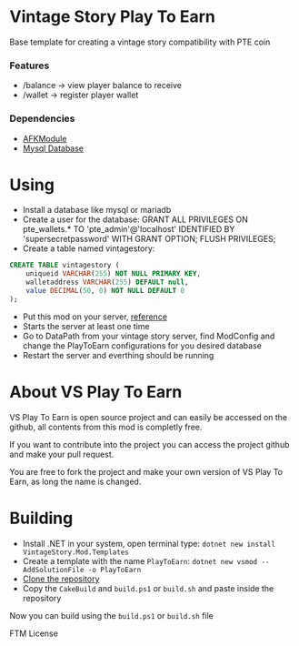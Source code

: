 # Vintage Story Play To Earn
Base template for creating a vintage story compatibility with PTE coin

### Features
- /balance -> view player balance to receive
- /wallet -> register player wallet

### Dependencies
- [AFKModule](https://mods.vintagestory.at/afkmodule)
- [Mysql Database](https://www.mysql.com/)

# Using
- Install a database like mysql or mariadb
- Create a user for the database: GRANT ALL PRIVILEGES ON pte_wallets.* TO 'pte_admin'@'localhost' IDENTIFIED BY 'supersecretpassword' WITH GRANT OPTION; FLUSH PRIVILEGES;
- Create a table named vintagestory:
```sql
CREATE TABLE vintagestory (
    uniqueid VARCHAR(255) NOT NULL PRIMARY KEY,
    walletaddress VARCHAR(255) DEFAULT null,
    value DECIMAL(50, 0) NOT NULL DEFAULT 0
);
```
- Put this mod on your server, [reference](https://wiki.vintagestory.at/Adding_mods)
- Starts the server at least one time
- Go to DataPath from your vintage story server, find ModConfig and change the PlayToEarn configurations for you desired database
- Restart the server and everthing should be running

# About VS Play To Earn
VS Play To Earn is open source project and can easily be accessed on the github, all contents from this mod is completly free.

If you want to contribute into the project you can access the project github and make your pull request.

You are free to fork the project and make your own version of VS Play To Earn, as long the name is changed.

# Building
- Install .NET in your system, open terminal type: ``dotnet new install VintageStory.Mod.Templates``
- Create a template with the name ``PlayToEarn``: ``dotnet new vsmod --AddSolutionFile -o PlayToEarn``
- [Clone the repository](https://github.com/Play-To-Earn-Currency/vintage_story/archive/refs/heads/main.zip)
- Copy the ``CakeBuild`` and ``build.ps1`` or ``build.sh`` and paste inside the repository

Now you can build using the ``build.ps1`` or ``build.sh`` file

FTM License